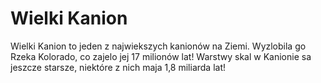 # Wielki Kanion

Wielki Kanion to jeden z najwiekszych kanionów na Ziemi. Wyzlobila go Rzeka
Kolorado, co zajelo jej 17 milionów lat! Warstwy skal w Kanionie sa jeszcze
starsze, niektóre z nich maja 1,8 miliarda lat!
